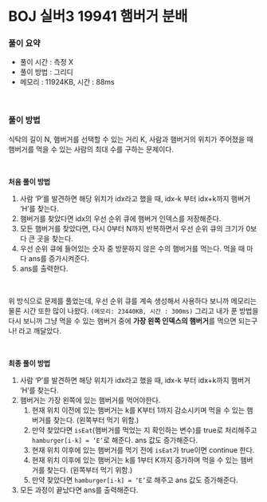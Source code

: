 # BOJ 실버3 19941 햄버거 분배

### 풀이 요약

- 풀이 시간 : 측정 X
- 풀이 방법 : 그리디
- 메모리 : 11924KB, 시간 : 88ms

<br>

### 풀이 방법

식탁의 길이 N, 햄버거를 선택할 수 있는 거리 K, 사람과 햄버거의 위치가 주어졌을 때 햄버거를 먹을 수 있는 사람의 최대 수를 구하는 문제이다.

<br>

**처음 풀이 방법**

1. 사람 ‘P’를 발견하면 해당 위치가 idx라고 했을 때, idx-k 부터 idx+k까지 햄버거 ‘H’를 찾는다.
2. 햄버거를 찾았다면 idx의 우선 순위 큐에 햄버거 인덱스를 저장해준다.
3. 모든 햄버거를 찾았다면, 다시 0부터 N까지 반복하면서 우선 순위 큐의 크기가 0보다 큰 곳을 찾는다.
4. 우선 순위 큐에 들어있는 숫자 중 방문하지 않은 수의 햄버거를 먹는다. 먹을 때 마다 ans를 증가시켜준다. 
5. ans를 출력한다.

<br>

위 방식으로 문제를 풀었는데, 우선 순위 큐를 계속 생성해서 사용하다 보니까 메모리는 물론 시간 또한 많이 나왔다. `(메모리: 23440KB, 시간 : 300ms)` 그리고 내가 푼 방법을 다시 보니까 그냥 먹을 수 있는 햄버거 중에 **가장 왼쪽 인덱스의 햄버거**를 먹으면 되는구나! 라고 깨달았다. 

<br>

**최종 풀이 방법**

1. 사람 ‘P’를 발견하면 해당 위치가 idx라고 했을 때, idx-k 부터 idx+k까지 햄버거 ‘H’를 찾는다.
2. 햄버거는 가장 왼쪽에 있는 햄버거를 먹어야한다. 
    1. 현재 위치 이전에 있는 햄버거는 k를 K부터 1까지 감소시키며 먹을 수 있는 햄버거를 찾는다. (왼쪽부터 먹기 위함.)
    2. 만약 찾았다면 `isEat`(햄버거를 먹었는 지 확인하는 변수)를 true로 처리해주고 `hamburger[i-k] = ‘E’`로 해준다. ans 값도 증가해준다.
    3. 현재 위치 이후에 있는 햄버거를 먹기 전에 `isEat`가 true이면 continue 한다.
    4. 현재 위치 이후에 있는 햄버거는 k를 1부터 K까지 증가하며 먹을 수 있는 햄버거를 찾는다. (왼쪽부터 먹기 위함.)
    5. 만약 찾았다면 `hamburger[i-k] = ‘E’`로 해주고 ans 값도 증가해준다.
3. 모든 과정이 끝났다면 ans를 출력해준다.
